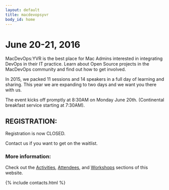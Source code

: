 ```yaml
---
layout: default
title: macdevopsyvr
body_id: home
---
```


# June 20-21, 2016

MacDevOps:YVR is the best place for Mac Admins interested in integrating DevOps in their IT practice. Learn about Open Source projects in the MacDevOps community and find out how to get involved.

In 2015, we packed 11 sessions and 14 speakers in a full day of learning and sharing. This year we are expanding to two days and we want you there with us.

The event kicks off promptly at 8:30AM on Monday June 20th. (Continental breakfast service starting at 7:30AM).

## REGISTRATION:

Registration is now CLOSED.

Contact us if you want to get on the waitlist.

### More information:

Check out the <a href="{{ site.baseurl }}/activities">Activities</a>, <a href="{{ site.baseurl }}/attendee">Attendees</a>, and <a href="{{ site.baseurl }}/workshops" >Workshops</a>
sections of this website.

{% include contacts.html %}




